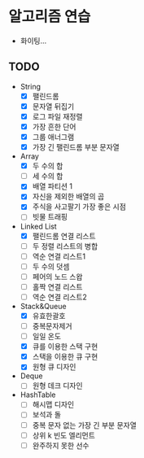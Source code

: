 # 알고리즘 연습
- 화이팅...

## TODO
- String
  - [X] 팰린드롬
  - [X] 문자열 뒤집기
  - [X] 로그 파일 재정렬
  - [X] 가장 흔한 단어
  - [X] 그룹 애너그램
  - [X] 가장 긴 팰린드롬  부분 문자열
- Array
  - [X] 두 수의 합
  - [ ] 세 수의 합
  - [X] 배열 파티션 1
  - [X] 자신을 제외한 배열의 곱
  - [X] 주식을 사고팔기 가장 좋은 시점
  - [ ] 빗물 트래핑
- Linked List
  - [X] 팰린드롬 연결 리스트
  - [ ] 두 정렬 리스트의 병합
  - [ ] 역순 연결 리스트1
  - [ ] 두 수의 덧셈
  - [ ] 페어의 노드 스왑
  - [ ] 홀짝 연결 리스트
  - [ ] 역순 연결 리스트2
- Stack&Queue
  - [X] 유효한괄호
  - [ ] 중복문자제거
  - [ ] 일일 온도
  - [X] 큐를 이용한 스택 구현
  - [X] 스택을 이용한 큐 구현
  - [X] 원형 큐 디자인 
- Deque 
  - [ ] 원형 데크 디자인
- HashTable
  - [ ] 해시맵 디자인
  - [ ] 보석과 돌
  - [ ] 중복 문자 없는 가장 긴 부분 문자열
  - [ ] 상위 k 빈도 엘리먼트
  - [ ] 완주하지 못한 선수